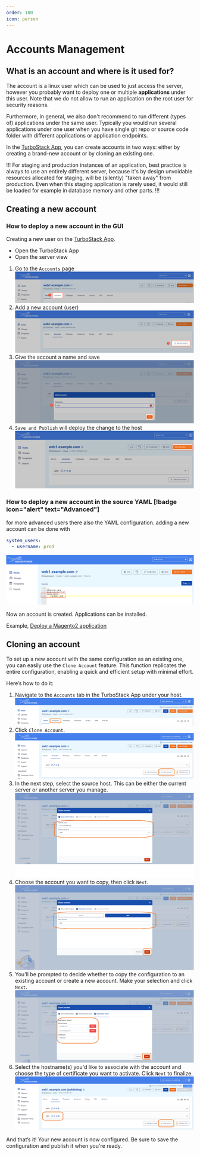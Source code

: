 ```yaml
---
order: 180
icon: person
---
```

# Accounts Management

## What is an account and where is it used for?

The account is a linux user which can be used to just access the server, however you probably want to deploy one or multiple **applications** under this user. Note that we do not allow to run an application on the root user for security reasons.

Furthermore, in general, we also don't recommend to run different (types of) applications under the same user. Typically you would run several applications under one user when you have single git repo or source code folder with different applications or application endpoints.

In the [TurboStack App](https://my.turbostack.app "TurboStack App"), you can create accounts in two ways: either by creating a brand-new account or by cloning an existing one.

!!!
For staging and production instances of an application, best practice is always to use an entirely different server, because it's by design unvoidable resources allocated for staging, will be (silently) "taken away" from production. Even when this staging application is rarely used, it would still be loaded for example in database memory and other parts.
!!!

## Creating a new account

### How to deploy a new account in the GUI

Creating a new user on the [TurboStack App](https://my.turbostack.app "TurboStack App").

* Open the TurboStack App
* Open the server view

1. Go to the `Accounts` page
![TurboStackNewUser](../img/turbostackapp/newapp/tsa_user1.png)
2. Add a new account (user)
![TurboStackNewUser](../img/turbostackapp/newapp/tsa_user2.png)
3. Give the account a name and save
![TurboStackNewUser](../img/turbostackapp/newapp/tsa_user3.png)
4. `Save and Publish` will deploy the change to the host
![TurboStackNewUser](../img/turbostackapp/newapp/tsa_user4.png)

### How to deploy a new account in the source YAML [!badge icon="alert" text="Advanced"]

for more advanced users there also the YAML configuration.
adding a new account can be done with

```yaml
system_users:
  - username: prod
```

![TurboStackNewUser](../img/turbostackapp/newapp/tsa_user5.png)

Now an account is created. Applications can be installed.

Example, [Deploy a Magento2 application](./howto_newapp.md)

## Cloning an account

To set up a new account with the same configuration as an existing one, you can easily use the `Clone Account` feature. This function replicates the entire configuration, enabling a quick and efficient setup with minimal effort.

Here’s how to do it:

1. Navigate to the `Accounts` tab in the TurboStack App under your host.
![TurboStackNewUser](../img/turbostackapp/newapp/tsa_user6.png)
2. Click `Clone Account`.
![TurboStackNewUser](../img/turbostackapp/newapp/tsa_user7.png)
3. In the next step, select the source host. This can be either the current server or another server you manage.
![TurboStackNewUser](../img/turbostackapp/newapp/tsa_user8.png)
4. Choose the account you want to copy, then click `Next`.
![TurboStackNewUser](../img/turbostackapp/newapp/tsa_user9.png)
5. You'll be prompted to decide whether to copy the configuration to an existing account or create a new account. Make your selection and click `Next`.
![TurboStackNewUser](../img/turbostackapp/newapp/tsa_user10.png)
6. Select the hostname(s) you'd like to associate with the account and choose the type of certificate you want to activate. Click `Next` to finalize.
![TurboStackNewUser](../img/turbostackapp/newapp/tsa_user11.png)

And that’s it! Your new account is now configured. Be sure to save the configuration and publish it when you're ready.




